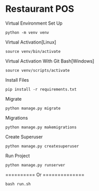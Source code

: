 # Restaurant POS

Virtual Environment Set Up

```
python -m venv venv
```
Virtual Activation[Linux]

```
source venv/bin/activate
```
Virtual Activation With Git Bash[Windows]

```
source venv/scripts/activate
```
Install Files

```
pip install -r requirements.txt
```
Migrate

```
python manage.py migrate
```

Migrations

```
python manage.py makemigrations
```

Create Superuser

```
python manage.py createsuperuser
```

Run Project

```
python manage.py runserver
```

========== Or ==============

```
bash run.sh
```